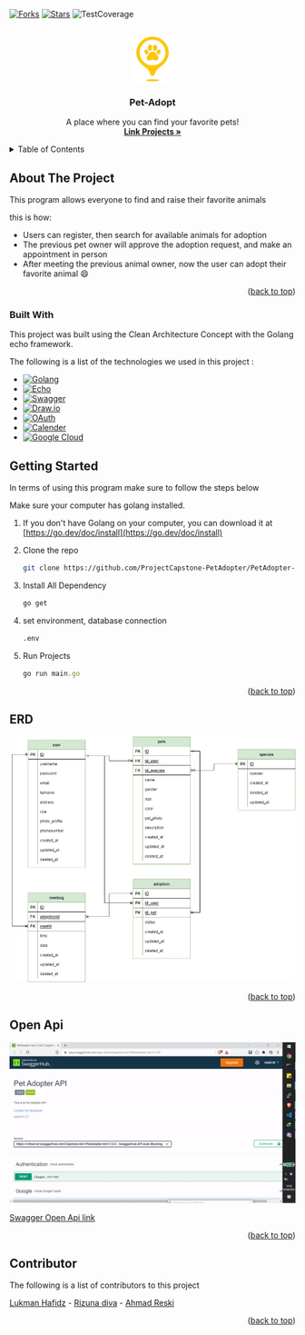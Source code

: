 <div id="top"></div>



<!-- PROJECT SHIELDS -->
<!--
*** https://www.markdownguide.org/basic-syntax/#reference-style-links
-->
[![Forks][forks-shield]][Forks-url]
[![Stars][Stars-shield]][Stars-url]
![TestCoverage](https://img.shields.io/badge/Test_Coverage-100%25-green)


<!-- PROJECT LOGO -->
<br />
<div align="center">
  <a href="https://github.com/ProjectCapstone-PetAdopter/PetAdopter-Backend">
    <img src="readme/logo.png" alt="Logo" width="80" height="80">
  </a>

  <h3 align="center">Pet-Adopt</h3>

  <p align="center">
    A place where you can find your favorite pets!
    <br />
    <a href="https://github.com/ProjectCapstone-PetAdopter/PetAdopter-Backend"><strong>Link Projects »</strong></a>
    <br />
  </p>
</div>



<!-- TABLE OF CONTENTS -->
<details>
  <summary>Table of Contents</summary>
  <ol>
    <li>
      <a href="#about-the-project">About The Project</a>
      <ul>
        <li><a href="#built-with">Built With</a></li>
      </ul>
    </li>
    <li>
      <a href="#getting-started">Getting Started</a>
      <ul>
        <li><a href="#prerequisites">Prerequisites</a></li>
      </ul>
    </li>
    <li><a href="#erd">ERD</a></li>
    <li><a href="#open-api">Open Api</a></li>
    <li><a href="#contributor">Contributor</a></li>
  </ol>
</details>



<!-- ABOUT THE PROJECT -->
## About The Project

This program allows everyone to find and raise their favorite animals

this is how:
* Users can register, then search for available animals for adoption
* The previous pet owner will approve the adoption request, and make an appointment in person
* After meeting the previous animal owner, now the user can adopt their favorite animal :smile:

<p align="right">(<a href="#top">back to top</a>)</p>



### Built With

This project was built using the Clean Architecture Concept with the Golang echo framework.

The following is a list of the technologies we used in this project :

* [![Golang]][Golang-url]
* [![Echo]][Echo-url]
* [![Swagger]][Swagger-url]
* [![Draw.io]][Draw-url]
* [![OAuth]][OAuth-url]
* [![Calender]][Calender-url]
* [![Google Cloud]][cgp-url]


<!-- GETTING STARTED -->
## Getting Started
In terms of using this program make sure to follow the steps below

Make sure your computer has golang installed.

1. If you don't have Golang on your computer, you can download it at [https://go.dev/doc/install](https://go.dev/doc/install)

2. Clone the repo
   ```sh
   git clone https://github.com/ProjectCapstone-PetAdopter/PetAdopter-Backend.git
   ```

3. Install All Dependency
   ```sh
   go get
   ```

3. set environment, database connection
   ```sh
   .env
   ```

4. Run Projects
   ```js
   go run main.go
   ```

<p align="right">(<a href="#top">back to top</a>)</p>

<!-- ROADMAP -->
## ERD
<img src="readme/erd.png" alt="erd">

<p align="right">(<a href="#top">back to top</a>)</p>

## Open Api
<img src="readme/swagger.gif" >

[Swagger Open Api link](https://app.swaggerhub.com/apis-docs/Capstone-tim1/PetAdopter-tim1/1.0.0)


<p align="right">(<a href="#top">back to top</a>)</p>

<!-- CONTRIBUTING -->
## Contributor


The following is a list of contributors to this project

[Lukman Hafidz](https://github.com/lukmanhafidz) - [Rizuna diva](https://github.com/rizunadiva) - [Ahmad Reski](https://github.com/reski-id)



<p align="right">(<a href="#top">back to top</a>)</p>



<!-- MARKDOWN LINKS & IMAGES -->
<!-- https://www.markdownguide.org/basic-syntax/#reference-style-links -->

[forks-shield]: 	https://img.shields.io/github/forks/ProjectCapstone-PetAdopter/PetAdopter-Backend

[Forks-url]: https://google.com
[Stars-url]: https://google.com

[Stars-shield]: 	https://img.shields.io/github/stars/ProjectCapstone-PetAdopter/PetAdopter-Backend

[Golang]: https://img.shields.io/badge/Golang-Golang-9cf
[Golang-url]: https://go.dev/

[Echo]: https://img.shields.io/badge/Golang-Echo-9cf
[Echo-url]: https://echo.labstack.com/

[Swagger]: https://img.shields.io/badge/SwaggerHub-OpenApi-success
[Swagger-url]: https://app.swaggerhub.com/apis-docs/Capstone-tim1/PetAdopter-tim1/1.0.0

[Draw.io]: https://img.shields.io/badge/Draw.io-ERD-red
[Draw-url]: /readme/erd.png

[OAuth]: https://img.shields.io/badge/OAuth-Google-informational
[OAuth-url]: https://google.com

[Calender]: https://img.shields.io/badge/Calender-Google-blue
[Calender-url]: https://google.com

[Google Cloud]: https://img.shields.io/badge/Google%20Cloud-Google-informational
[cgp-url]: https://google.com
